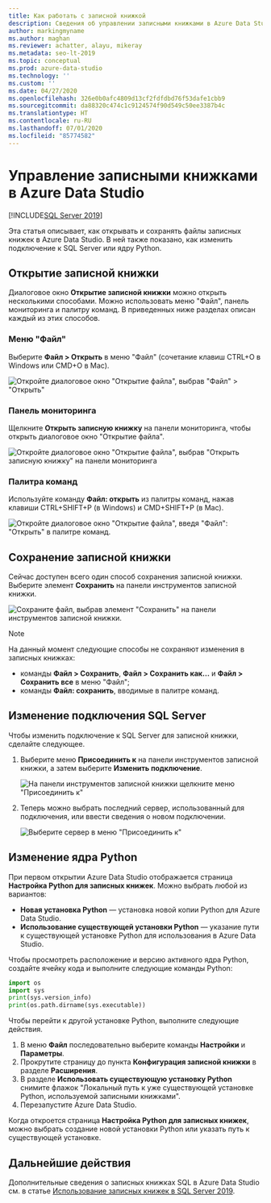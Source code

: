 ```yaml
---
title: Как работать с записной книжкой
description: Сведения об управлении записными книжками в Azure Data Studio. Сюда входит открытие записных книжек, их сохранение и изменение подключения к SQL Server или ядра Python.
author: markingmyname
ms.author: maghan
ms.reviewer: achatter, alayu, mikeray
ms.metadata: seo-lt-2019
ms.topic: conceptual
ms.prod: azure-data-studio
ms.technology: ''
ms.custom: ''
ms.date: 04/27/2020
ms.openlocfilehash: 326e0b0afc4809d13cf2fdfdbd76f53dafe1cbb9
ms.sourcegitcommit: da88320c474c1c9124574f90d549c50ee3387b4c
ms.translationtype: HT
ms.contentlocale: ru-RU
ms.lasthandoff: 07/01/2020
ms.locfileid: "85774582"
---
```

# <a name="how-to-manage-notebooks-in-azure-data-studio"></a>Управление записными книжками в Azure Data Studio

[!INCLUDE[SQL Server 2019](../includes/applies-to-version/sqlserver2019.md)]

Эта статья описывает, как открывать и сохранять файлы записных книжек в Azure Data Studio. В ней также показано, как изменить подключение к SQL Server или ядру Python.

## <a name="open-a-notebook"></a>Открытие записной книжки

Диалоговое окно **Открытие записной книжки** можно открыть несколькими способами. Можно использовать меню "Файл", панель мониторинга и палитру команд. В приведенных ниже разделах описан каждый из этих способов.

### <a name="file-menu"></a>Меню "Файл"

Выберите **Файл > Открыть** в меню "Файл" (сочетание клавиш CTRL+O в Windows или CMD+O в Mac).

![Откройте диалоговое окно "Открытие файла", выбрав "Файл" > "Открыть"](./media/notebooks-manage-sql-server/open-file-1.png)

### <a name="dashboard"></a>Панель мониторинга

Щелкните **Открыть записную книжку** на панели мониторинга, чтобы открыть диалоговое окно "Открытие файла".

![Откройте диалоговое окно "Открытие файла", выбрав "Открыть записную книжку" на панели мониторинга](./media/notebooks-manage-sql-server/open-file-2.png) 

### <a name="command-palette"></a>Палитра команд

Используйте команду **Файл: открыть** из палитры команд, нажав клавиши CTRL+SHIFT+P (в Windows) и CMD+SHIFT+P (в Mac).

![Откройте диалоговое окно "Открытие файла", введя "Файл": "Открыть" в палитре команд.](./media/notebooks-manage-sql-server/open-file-3.png)

## <a name="save-a-notebook"></a>Сохранение записной книжки

Сейчас доступен всего один способ сохранения записной книжки. Выберите элемент **Сохранить** на панели инструментов записной книжки.

![Сохраните файл, выбрав элемент "Сохранить" на панели инструментов записной книжки.](./media/notebooks-manage-sql-server/save-file-1.png)

> [!NOTE]
> На данный момент следующие способы не сохраняют изменения в записных книжках:
>
> - команды **Файл > Сохранить**, **Файл > Сохранить как...** и **Файл > Сохранить все** в меню "Файл";
> - команды **Файл: сохранить**, вводимые в палитре команд.

## <a name="change-the-sql-connection"></a>Изменение подключения SQL Server

Чтобы изменить подключение к SQL Server для записной книжки, сделайте следующее.

1. Выберите меню **Присоединить к** на панели инструментов записной книжки, а затем выберите **Изменить подключение**.

   ![На панели инструментов записной книжки щелкните меню "Присоединить к"](./media/notebooks-manage-sql-server/select-attach-to-1.png)

2. Теперь можно выбрать последний сервер, использованный для подключения, или ввести сведения о новом подключении.

   ![Выберите сервер в меню "Присоединить к"](./media/notebooks-manage-sql-server/select-attach-to-2.png)

## <a name="change-the-python-kernel"></a>Изменение ядра Python

При первом открытии Azure Data Studio отображается страница **Настройка Python для записных книжек**. Можно выбрать любой из вариантов:

- **Новая установка Python** — установка новой копии Python для Azure Data Studio.
- **Использование существующей установки Python** — указание пути к существующей установке Python для использования в Azure Data Studio.

Чтобы просмотреть расположение и версию активного ядра Python, создайте ячейку кода и выполните следующие команды Python:

```python
import os
import sys
print(sys.version_info)
print(os.path.dirname(sys.executable))
```

Чтобы перейти к другой установке Python, выполните следующие действия.

1. В меню **Файл** последовательно выберите команды **Настройки** и **Параметры**.
1. Прокрутите страницу до пункта **Конфигурация записной книжки** в разделе **Расширения**.
1. В разделе **Использовать существующую установку Python** снимите флажок "Локальный путь к уже существующей установке Python, используемой записными книжками".
1. Перезапустите Azure Data Studio.

Когда откроется страница **Настройка Python для записных книжек**, можно выбрать создание новой установки Python или указать путь к существующей установке.

## <a name="next-steps"></a>Дальнейшие действия

Дополнительные сведения о записных книжках SQL в Azure Data Studio см. в статье [Использование записных книжек в SQL Server 2019](notebooks-guidance.md).
